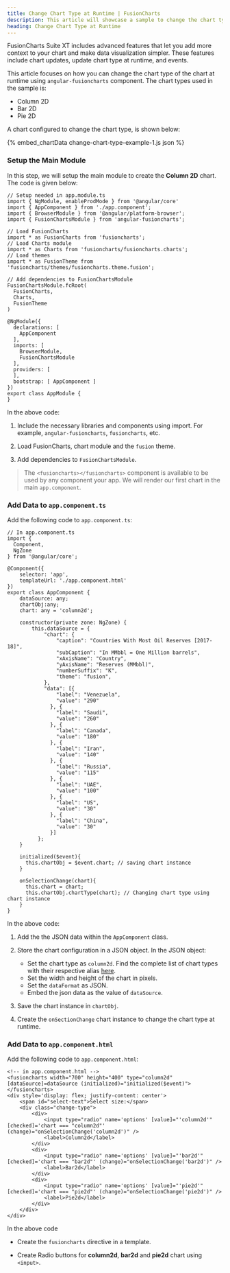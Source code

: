 ```yaml
---
title: Change Chart Type at Runtime | FusionCharts
description: This article will showcase a sample to change the chart type at runtime.
heading: Change Chart Type at Runtime
---
```


FusionCharts Suite XT includes advanced features that let you add more context to your chart and make data visualization simpler. These features include chart updates, update chart type at runtime, and events.

This article focuses on how you can change the chart type of the chart at runtime using `angular-fusioncharts` component. The chart types used in the sample is:

* Column 2D
* Bar 2D
* Pie 2D

A chart configured to change the chart type, is shown below:

{% embed_chartData change-chart-type-example-1.js json %}

### Setup the Main Module

In this step, we will setup the main module to create the **Column 2D** chart. The code is given below:

```
// Setup needed in app.module.ts
import { NgModule, enableProdMode } from '@angular/core'
import { AppComponent } from './app.component';
import { BrowserModule } from '@angular/platform-browser';
import { FusionChartsModule } from 'angular-fusioncharts';

// Load FusionCharts
import * as FusionCharts from 'fusioncharts';
// Load Charts module
import * as Charts from 'fusioncharts/fusioncharts.charts';
// Load themes
import * as FusionTheme from 'fusioncharts/themes/fusioncharts.theme.fusion';

// Add dependencies to FusionChartsModule
FusionChartsModule.fcRoot(
  FusionCharts,
  Charts,
  FusionTheme
)

@NgModule({
  declarations: [
    AppComponent
  ],
  imports: [
    BrowserModule,
    FusionChartsModule
  ],
  providers: [
  ],
  bootstrap: [ AppComponent ]
})
export class AppModule {
}
```

In the above code:

1. Include the necessary libraries and components using import. For example, `angular-fusioncharts`, `fusioncharts`, etc.

2. Load FusionCharts, chart module and the `fusion` theme.

3. Add dependencies to `FusionChartsModule`.

> The `<fusioncharts></fusioncharts>` component is available to be used by any component your app. We will render our first chart in the main `app.component`.

### Add Data to `app.component.ts`

Add the following code to `app.component.ts`:

```
// In app.component.ts
import {
  Component,
  NgZone
} from '@angular/core';

@Component({
    selector: 'app',
    templateUrl: './app.component.html'
})
export class AppComponent {
    dataSource: any;
    chartObj:any;
    chart: any = 'column2d';

    constructor(private zone: NgZone) {
        this.dataSource = {
            "chart": {
                "caption": "Countries With Most Oil Reserves [2017-18]",
                "subCaption": "In MMbbl = One Million barrels",
                "xAxisName": "Country",
                "yAxisName": "Reserves (MMbbl)",
                "numberSuffix": "K",
                "theme": "fusion",
            },
            "data": [{
                "label": "Venezuela",
                "value": "290"
              }, {
                "label": "Saudi",
                "value": "260"
              }, {
                "label": "Canada",
                "value": "180"
              }, {
                "label": "Iran",
                "value": "140"
              }, {
                "label": "Russia",
                "value": "115"
              }, {
                "label": "UAE",
                "value": "100"
              }, {
                "label": "US",
                "value": "30"
              }, {
                "label": "China",
                "value": "30"
              }]
          };
    }

    initialized($event){
      this.chartObj = $event.chart; // saving chart instance
    }
  
    onSelectionChange(chart){
      this.chart = chart;
      this.chartObj.chartType(chart); // Changing chart type using chart instance
    }
}
```

In the above code:

1. Add the the JSON data within the `AppComponent` class.

2. Store the chart configuration in a JSON object. In the JSON object:
    * Set the chart type as `column2d`. Find the complete list of chart types with their respective alias [here](https://www.fusioncharts.com/dev/chart-guide/list-of-charts).
    * Set the width and height of the chart in pixels. 
    * Set the `dataFormat` as JSON.
    * Embed the json data as the value of `dataSource`.

3. Save the chart instance in `chartObj`.

4. Create the `onSectionChange` chart instance to change the chart type at runtime.

### Add Data to `app.component.html`

Add the following code to `app.component.html`:

```
<!-- in app.component.html -->
<fusioncharts width="700" height="400" type="column2d" [dataSource]=dataSource (initialized)="initialized($event)">
</fusioncharts>
<div style='display: flex; justify-content: center'>
    <span id="select-text">Select size:</span>
    <div class="change-type">
        <div>
            <input type="radio" name='options' [value]="'column2d'" [checked]='chart === "column2d"' (change)="onSelectionChange('column2d')" />
            <label>Column2d</label>
        </div>
        <div>
            <input type="radio" name='options' [value]="'bar2d'" [checked]='chart === "bar2d"' (change)="onSelectionChange('bar2d')" />
            <label>Bar2d</label>
        </div>
        <div>
            <input type="radio" name='options' [value]="'pie2d'" [checked]='chart === "pie2d"' (change)="onSelectionChange('pie2d')" />
            <label>Pie2d</label>
        </div>
    </div>
</div>
```

In the above code 

* Create the `fusioncharts` directive in a template.

* Create Radio buttons for **column2d**, **bar2d** and **pie2d** chart using `<input>`.